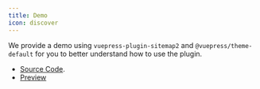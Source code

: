 ```yaml
---
title: Demo
icon: discover
---
```


We provide a demo using `vuepress-plugin-sitemap2` and `@vuepress/theme-default` for you to better understand how to use the plugin.

- [Source Code](https://github.com/vuepress-theme-hope/vuepress-theme-hope/tree/main/demo/sitemap2/).
- [Preview](https://plugin-sitemap2-demo.vuejs.press)
